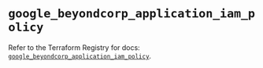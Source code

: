 # `google_beyondcorp_application_iam_policy`

Refer to the Terraform Registry for docs: [`google_beyondcorp_application_iam_policy`](https://registry.terraform.io/providers/hashicorp/google-beta/6.34.0/docs/resources/google_beyondcorp_application_iam_policy).
